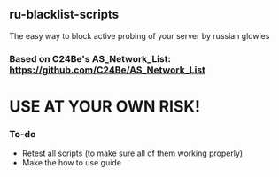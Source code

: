 ## ru-blacklist-scripts

The easy way to block active probing of your server by russian glowies
### Based on C24Be's AS_Network_List: https://github.com/C24Be/AS_Network_List

# USE AT YOUR OWN RISK!

### To-do
- Retest all scripts (to make sure all of them working properly)
- Make the how to use guide
